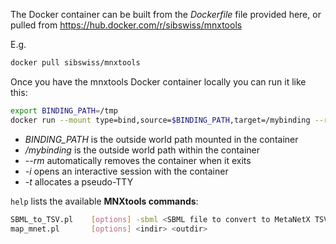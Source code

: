 The Docker container can be built from the _Dockerfile_ file provided here, or pulled from https://hub.docker.com/r/sibswiss/mnxtools

E.g.
```bash
docker pull sibswiss/mnxtools
```

Once you have the mnxtools Docker container locally you can run it like this:
```bash
export BINDING_PATH=/tmp
docker run --mount type=bind,source=$BINDING_PATH,target=/mybinding --rm -i -t sibswiss/mnxtools
```
- *BINDING_PATH* is the outside world path mounted in the container
- */mybinding* is the outside world path within the container
- *--rm* automatically removes the container when it exits
- *-i* opens an interactive session with the container
- *-t* allocates a pseudo-TTY



```help``` lists the available **MNXtools commands**:
```bash
SBML_to_TSV.pl    [options] -sbml <SBML file to convert to MetaNetX TSV format> -outdir <dir>
map_mnet.pl       [options] <indir> <outdir>

```
